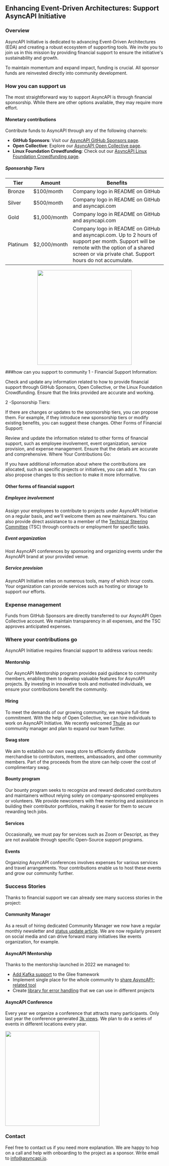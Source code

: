 ## Enhancing Event-Driven Architectures: Support AsyncAPI Initiative

### Overview

AsyncAPI Initiative is dedicated to advancing Event-Driven Architectures (EDA) and creating a robust ecosystem of supporting tools. We invite you to join us in this mission by providing financial support to ensure the initiative's sustainability and growth.

To maintain momentum and expand impact, funding is crucial. All sponsor funds are reinvested directly into community development.

### How you can support us

The most straightforward way to support AsyncAPI is through financial sponsorship. While there are other options available, they may require more effort.

#### Monetary contributions

Contribute funds to AsyncAPI through any of the following channels:

- **GitHub Sponsors**: Visit our [AsyncAPI GitHub Sponsors page](https://github.com/sponsors/asyncapi).
- **Open Collective**: Explore our [AsyncAPI Open Collective page](https://opencollective.com/asyncapi).
- **Linux Foundation Crowdfunding**: Check out our [AsyncAPI Linux Foundation Crowdfunding page](https://crowdfunding.lfx.linuxfoundation.org/projects/445898e9-42a2-4965-9e0a-c2a714f381bc).

##### Sponsorship Tiers

| Tier | Amount | Benefits
| --- | --- | --- |
| Bronze | $100/month | Company logo in README on GitHub |
| Silver | $500/month | Company logo in README on GitHub and asyncapi.com |
| Gold | $1,000/month | Company logo in README on GitHub and asyncapi.com |
| Platinum | $2,000/month | Company logo in README on GitHub and asyncapi.com. Up to 2 hours of support per month. Support will be remote with the option of a shared screen or via private chat. Support hours do not accumulate. | 

<center>
<a href="https://opencollective.com/asyncapi/contribute/platinum-sponsors-8119/checkout?interval=month&amount=2000" target="_blank">
  <img src="https://opencollective.com/asyncapi/donate/button@2x.png?color=blue" width=300 />
</a>
</center>

###how can you support to community
1 - Financial Support Information:

Check and update any information related to how to provide financial support through GitHub Sponsors, Open Collective, or the Linux Foundation Crowdfunding. Ensure that the links provided are accurate and working.

2 -Sponsorship Tiers:

If there are changes or updates to the sponsorship tiers, you can propose them. For example, if they introduce new sponsorship tiers or modify existing benefits, you can suggest these changes.
Other Forms of Financial Support:

Review and update the information related to other forms of financial support, such as employee involvement, event organization, service provision, and expense management. Ensure that the details are accurate and comprehensive.
Where Your Contributions Go:

If you have additional information about where the contributions are allocated, such as specific projects or initiatives, you can add it. You can also propose changes to this section to make it more informative.


#### Other forms of financial support

##### Employee involvement

Assign your employees to contribute to projects under AsyncAPI Initiative on a regular basis, and we'll welcome them as new maintainers. You can also provide direct assistance to a member of the [Technical Steering Committee](https://www.asyncapi.com/community/tsc) (TSC) through contracts or employment for specific tasks.

##### Event organization

Host AsyncAPI conferences by sponsoring and organizing events under the AsyncAPI brand at your provided venue.

##### Service provision

AsyncAPI Initiative relies on numerous tools, many of which incur costs. Your organization can provide services such as hosting or storage to support our efforts.

### Expense management

Funds from GitHub Sponsors are directly transferred to our AsyncAPI Open Collective account. We maintain transparency in all expenses, and the TSC approves anticipated expenses.

### Where your contributions go

AsyncAPI Initiative requires financial support to address various needs:

#### Mentorship

Our AsyncAPI Mentorship program provides paid guidance to community members, enabling them to develop valuable features for AsyncAPI projects. By investing in innovative tools and motivated individuals, we ensure your contributions benefit the community.

#### Hiring

To meet the demands of our growing community, we require full-time commitment. With the help of Open Collective, we can hire individuals to work on AsyncAPI Initiative. We recently welcomed [Thulie](https://www.linkedin.com/in/v-thulisile-sibanda/) as our community manager and plan to expand our team further.

#### Swag store

We aim to establish our own swag store to efficiently distribute merchandise to contributors, mentees, ambassadors, and other community members. Part of the proceeds from the store can help cover the cost of complimentary swag.

#### Bounty program

Our bounty program seeks to recognize and reward dedicated contributors and maintainers without relying solely on company-sponsored employees or volunteers. We provide newcomers with free mentoring and assistance in building their contributor portfolios, making it easier for them to secure rewarding tech jobs.

#### Services

Occasionally, we must pay for services such as Zoom or Descript, as they are not available through specific Open-Source support programs.

#### Events

Organizing AsyncAPI conferences involves expenses for various services and travel arrangements. Your contributions enable us to host these events and grow our community further.

### Success Stories

Thanks to financial support we can already see many success stories in the project:

#### Community Manager

As a result of hiring dedicated Community Manager we now have a regular monthly newsletter and [status update article](https://www.asyncapi.com/blog/march-2023). We are now regularly present on social media and can drive forward many initiatives like events organization, for example.

#### AsyncAPI Mentorship

Thanks to the mentorship launched in 2022 we managed to:
- [Add Kafka support](https://github.com/asyncapi/glee/issues/256) to the Glee framework
- Implement single place for the whole community to [share AsyncAPI-related tool](https://www.asyncapi.com/tools)
- Create [library for error handling](https://github.com/asyncapi/problem) that we can use in different projects

#### AsyncAPI Conference

Every year we organize a conference that attracts many participants. Only last year the conference generated [3k views](https://www.youtube.com/playlist?list=PLbi1gRlP7pijRiA32SU36hD_FW-2qyPhl). We plan to do a series of events in different locations every year.


<a href="https://opencollective.com/asyncapi/contribute/platinum-sponsors-8119/checkout?interval=month&amount=2000" target="_blank">
  <img src="https://opencollective.com/asyncapi/donate/button@2x.png?color=blue" width=300 />
</a>

### Contact

Feel free to contact us if you need more explanation. We are happy to hop on a call and help with onboarding to the project as a sponsor. Write email to info@asyncapi.io.

